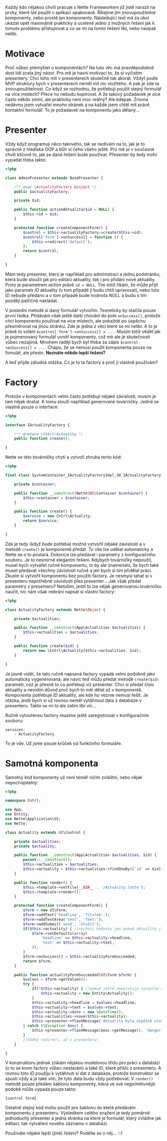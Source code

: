 Každý kdo nějakou chvíli pracuje s Nette Frameworkem již jistě narazil na prvky, které lze použít v aplikaci opakovaně. Říkejme jim znovupoužitelné komponenty, nebo prostě jen komponenty. Následující text má za úkol ukázat opět maximálně prakticky a uceleně jedno z možných řešení jak k tomuto problému přistupovat a co se mi na tomto řešení líbí, nebo naopak nelíbí.

# Motivace

Proč vůbec přemýšlet o komponentách? Na tuto věc má pravděpodobně dost lidí zcela jiný názor. Pro mě je havní motivací to, že si vyčistím presentery. Chci toho mít v presenterech skutečně tak akorát. Vždyť podle MVP struktury bych v presenterech neměl mít nic složitého. A pak je zde ta znovupoužitelnost. Co když se rozhodnu, že potřebuji použít stejný formulář na více místech? Přece ho nebudu kopírovat. A že takový požadavek je sice často někdo zmíní, ale prakticky není moc reálný? Ale kdepak. Zrovna nedávno jsem vytvářel mnoho stránek a na každé jsem chtěl mít právě kontaktní formulář. To je požadavek na komponentu jako dělaný...

# Presenter

Vždy když programuji něco takového, tak se nedívám na to, jak je to správně z hlediska OOP a bůh ví čeho všeho ještě. Pro mě je v současné chvíli klíčové to, jak se dané řešení bude používat. Přesenter by tedy mohl vypadat třeba takto:

```php
<?php

class AdminPresenter extends BasePresenter {

	/** @var \ActualityFactory @inject */
	public $actualityFactory;

	private $id;

	public function actionAktualita($id = NULL) {
		$this->id = $id;
	}

	protected function createComponentForm() {
		$control = $this->actualityFactory->create($this->id);
		$control['form']->onSuccess[] = function () {
			$this->redirect('default');
		};
		return $control;
	}

}
```

Mám tedy presenter, který je například pro administraci a jednu podstránku, která bude sloužit jak pro editaci aktuality, tak i pro přidání nové aktuality. Proto je parametrem *action* právě `id = NULL`. Tim totiž říkám, že může přijít jako parametr *ID* aktuality (v tom případě ji budu chtít upravovat), nebo toto *ID* nebude předáno a v tom případě bude hodnota *NULL* a budu s tím později patřičně nakládat.

V poslední metodě si daný formulář vytvořím. Teoreticky by stačila pouze první řádka. Přidávám však ještě další chování do pole `onSuccess[]`, protože chci komponentu používat na více místech, ale pokaždé po úspěchu přesměrovat na jinou stránku. Zde je jedna z věcí které se mi nelíbí. A to je právě to volání `$control['form']->onSuccess[] = ...`. Musím totiž vědět jak je pojmenovaný formulář uvnitř komponenty, což mě ale je skutečnosti vůbec nezajímá. Mnohem raději bych byl třeba za zápis `$control->onSuccess[] = ...`. Chápu, že se nemusí použít komponenta pouze na fomulář, ale přesto. **Neznáte někdo lepší řešení?**

A teď přijde záludná otázka. Co je to ta factory a proč jí vlastně používám?

# Factory

Protože v komponentách velmi často potřebuji nějaké závislosti, musím je tam nějak dostat. K tomu slouží například generované továrničky. Jedná se vlastně pouze o interface:

```php
<?php

interface IActualityFactory {

	/** @return \Cntrl\Actuality */
	public function create();

}
```

Nette se této továrničky chytí a vytvoří zhruba tento kód:

```php
<?php

final class SystemContainer_IActualityFactoryImpl_58_IActualityFactory implements IActualityFactory {

	private $container;

	public function __construct(Nette\DI\Container $container) {
		$this->container = $container;
	}

	public function create() {
		$service = new Cntrl\Actuality;
		return $service;
	}

}
```

Zde je tedy (když bude potřeba) možné vytvořit nějaké závislosti a v metodě `create()` je komponentě předat. To vše lze udělat automaticky a Nette se o to postará. Dokonce lze předávat i parametry z konfiguračního souboru. Je to nesmírně elegantní řešení. Kdybych továrničky nepoužil, musel bych vytvářet ručně komponentu, to by ale znamenalo, že bych také musel předávat všechny závislosti ručně a jen bych si tím přidělal práci. Zkuste si vytvořit komponentu bez použití factory. Je nesmysl tahat si v presenteru nepotřebné závislosti přes presenter... Jak však předat parametry z presenteru? Netuším, jestli to lze nějak generovanou továrničku naučit, nic nám však nebrání napsat si vlastní factory:

```php
<?php

class ActualityFactory extends Nette\Object {

	private $actualities;

	public function __construct(App\Actualities $actualities) {
		$this->actualities = $actualities;
	}

	public function create($id) {
		return new \Cntrl\Actuality($this->actualities, $id);
	}

}
```

Je jasně vidět, že tato ručně napsaná factory vypadá velmi podobně jako automaticky vygenerovaná, ale navíc teď můžu předat metodě `create($id)` parametr, což je přesně to co potřebuji viz presenter. Chci si předat číslo aktuality a nevidím důvod proč bych to měl dělat až v komponentě. Komponenta potřebuje *ID* aktuality, ale kde ho vezme nemusí řešit. Je otázka, jestli bych si už rovnou neměl vytáhnout data z databáze v presenteru. Takto se mi to ale zatím líbí víc...

Ručně vytvořenou factory musíme ještě zaregistrovat v konfiguračním souboru:

```neon
services:
	- ActualityFactory
```

To je vše. Už jsme pouze krůček od funkčního formuláře.

# Samotná komponenta

Samotný kód komponenty už není téměř ničím zvláštní, nebo nějak nepochopitelný:

```php
<?php

namespace Cntrl;

use App;
use Entity;
use Nette\Application\UI;
use Nette;

class Actuality extends UI\Control {

	private $actualities;
	private $actuality;

	public function __construct(App\Actualities $actualities, $id) {
		parent::__construct();
		$this->actualities = $actualities;
		$this->actuality = $this->actualities->findOneBy(['id' => $id]);
	}

	public function render() {
		$this->template->setFile(__DIR__ . '/Actuality.latte');
		$this->template->render();
	}

	protected function createComponentForm() {
		$form = new UI\Form;
		$form->addText('headline', 'Titulek:');
		$form->addTextArea('text', 'Text:');
		$form->addSubmit('send', 'Uložit');
		if($this->actuality) { //výchozí hodnoty jen pokud aktualita již existuje
			$form->setDefaults(array(
				'headline' => $this->actuality->headline,
				'text' => $this->actuality->text,
			));
		}
		$form->onSuccess[] = $this->actualityFormSucceeded;
		return $form;
	}

	public function actualityFormSucceeded(UI\Form $form) {
		$values = $form->getValues();
		try {
			if(!$this->actuality) { //pokud ještě neexistuje vytvořím novou entitu
				$this->actuality = new Entity\Actuality();
			}
			$this->actuality->headline = $values->headline;
			$this->actuality->text = $values->text;
			$this->actuality->date = new \DateTime();
			$this->actualities->save($this->actuality);
			$this->presenter->flashMessage('Aktualita byla úspěšně uložena.', 'success');
		} catch (\Exception $exc) {
			$this->presenter->flashMessage($exc->getMessage(), 'danger');
		}
		//žádný redirect, až v presenteru!
	}

}
```

V konstruktoru jednak získám nějakou modelovou třídu pro práci s databází (o to se krom factory  vůbec nestarám) a také *ID*, které přišlo z presenteru. A rovnou toto *ID* použiju k vytáhnutí si dat z databáze, protože konstruktor se spustí vždy a já také vím, že tyto data budu vždy potřebovat. V `render()` metodě pouze předám šablonu komponenty, která ve své nejprimitivnější podobě může vypada pouze takto:

```
{control form}
```

Ostatně stejný kód mohu použít pro šablonu do které předávám komponentu z presenteru. Výsledkem celého snažení je tedy poměrně jednoduchý přesenter a jedna stránka na které je formulář, který zvládne jak editaci, tak vytváření nového záznamu v databázi.

Používáte nějaké lepší (jiné) řešení? Podělte se o něj... :-)